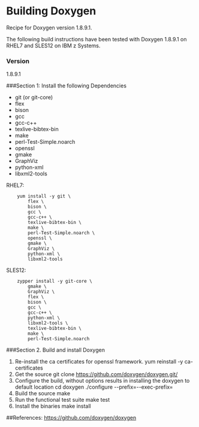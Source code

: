 # Building Doxygen

Recipe for Doxygen version 1.8.9.1.

The following build instructions have been tested with Doxygen 1.8.9.1 on RHEL7 and SLES12 on IBM z Systems.

### Version
1.8.9.1

###Section 1: Install the following Dependencies
*	git (or git-core)
*	flex
*	bison
*	gcc
*	gcc-c++
*	texlive-bibtex-bin
*	make
*	perl-Test-Simple.noarch
*	openssl
*	gmake
*	GraphViz
*	python-xml
*	libxml2-tools

RHEL7:
```
	yum install -y git \
		flex \
		bison \
		gcc \
		gcc-c++ \
		texlive-bibtex-bin \
		make \
		perl-Test-Simple.noarch \
		openssl \
		gmake \
		GraphViz \
		python-xml \
		libxml2-tools
```

SLES12:
```
	zypper install -y git-core \
		gmake \
		GraphViz \
		flex \
		bison \
		gcc \
		gcc-c++ \
		python-xml \
		libxml2-tools \
		texlive-bibtex-bin \
		make \
		perl-Test-Simple.noarch 
```
###Section 2. Build and install Doxygen
1. Re-install the ca certificates for openssl framework.
        yum reinstall -y ca-certificates
2. Get the source
        git clone https://github.com/doxygen/doxygen.git/
3. Configure the build, without options results in installing the doxygen to default location
        cd doxygen
        ./configure --prefix=<build-location>--exec-prefix=<build-location>
4. Build the source
        make
5. Run the functional test suite
        make test
6. Install the binaries
        make install

##References:
https://github.com/doxygen/doxygen		